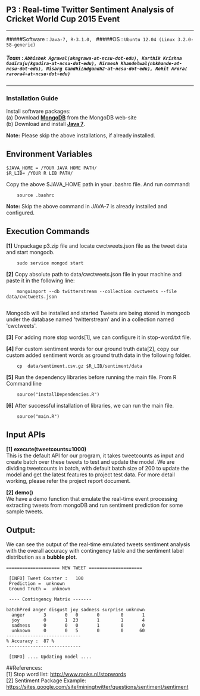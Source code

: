 ## P3 : Real-time Twitter Sentiment Analysis of Cricket World Cup 2015 Event
---
#####Software : `Java-7, R-3.1.0, `
#####OS : `Ubuntu 12.04 (Linux 3.2.0-58-generic)`
##### Team : `Abhishek Agrawal(akagrawa-at-ncsu-dot-edu), Karthik Krishna Gadiraju(kgadira-at-ncsu-dot-edu), Nirmesh Khandelwal(nbkhande-at-ncsu-dot-edu), Nisarg Gandhi(ndgandh2-at-ncsu-dot-edu), Rohit Arora( rarora4-at-ncsu-dot-edu)`

 ---
### Installation Guide 

Install software packages:  
(a) Download [**MongoDB**](http://docs.mongodb.org/manual/tutorial/install-mongodb-on-ubuntu/) from the MongoDB web-site  
(b) Download and install [**Java 7**](http://java.com/en/download/).  

**Note:** Please skip the above installations, if already installed.  

## Environment Variables
```
$JAVA_HOME = /YOUR JAVA HOME PATH/
$R_LIB= /YOUR R LIB PATH/
```
Copy the above $JAVA_HOME path in your .bashrc file.
And run command:
```
    source .bashrc
```
**Note:** Skip the above command in JAVA-7 is already installed and configured.
## Execution Commands
**[1]** Unpackage p3.zip file and locate cwctweets.json file as the tweet data and start mongodb.
```
    sudo service mongod start
```
**[2]** Copy absolute path to data/cwctweets.json file in your machine and paste it in the following line: 
```
    mongoimport --db twitterstream --collection cwctweets --file data/cwctweets.json
    
```
Mongodb will be installed and started Tweets are being stored in mongodb under the database named 'twitterstream' and in a collection named 'cwctweets'.  

**[3]** For adding more stop words[1], we can configure it in stop-word.txt file. 

**[4]** For custom sentiment words for our ground truth data[2], copy our custom added sentiment words as ground truth data in the following folder.
```
    cp  data/sentiment.csv.gz $R_LIB/sentiment/data
```
**[5]** Run the dependency libraries before running the main file. From R Command line
```
    source("installDependencies.R")
```
**[6]** After successful installation of libraries, we can run the main file.
```
    source("main.R")
```

## Input APIs

**[1]** **execute(tweetcounts=1000)**   
This is the default API for our program, it takes tweetcounts as input and create batch over these tweets to test and update the model. We are dividing tweetcounts in batch, with default batch size of 200 to update the model and get the latest features to project test data. For more detail working, please refer the project report document.

**[2]** **demo()**  
We have a demo function that emulate the real-time event processing extracting tweets from mongoDB and run sentiment prediction for some sample tweets.

## Output: 
We can see the output of the real-time emulated tweets sentiment analysis with the overall accuracy with contingency table and the sentiment label distribution as a **bubble plot**.
```
==================== NEW TWEET ====================

 [INFO] Tweet Counter :   100 
 Prediction =  unknown  
 Ground Truth =  unknown 

 ---- Contingency Matrix ------- 
         
batchPred anger disgust joy sadness surprise unknown
  anger       3       0   0       0        0       1
  joy         0       1  23       1        1       4
  sadness     0       0   0       1        0       0
  unknown     0       0   5       0        0      60
----------------------------
% Accuracy :  87 % 
----------------------------

 [INFO] .... Updating model ....
```

##References:  
[1] Stop word list: http://www.ranks.nl/stopwords   
[2] Sentiment Package Example:   https://sites.google.com/site/miningtwitter/questions/sentiment/sentiment

